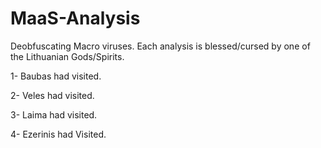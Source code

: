 # MaaS-Analysis
Deobfuscating Macro viruses. Each analysis is blessed/cursed by one of the Lithuanian Gods/Spirits.


1- Baubas had visited.

2- Veles had visited.

3- Laima had visited.

4- Ezerinis had Visited.
